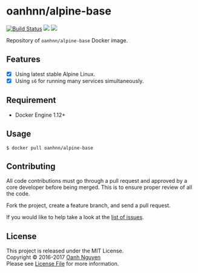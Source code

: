 # oanhnn/alpine-base

[![Build Status](https://travis-ci.org/oanhnn/docker-alpine-base.svg?branch=master)](https://travis-ci.org/oanhnn/docker-alpine-base)
[![](https://images.microbadger.com/badges/image/oanhnn/alpine-base.svg)](https://microbadger.com/images/oanhnn/alpine-base "Get your own image badge on microbadger.com")
[![](https://images.microbadger.com/badges/version/oanhnn/alpine-base.svg)](https://microbadger.com/images/oanhnn/alpine-base "Get your own version badge on microbadger.com")

Repository of `oanhnn/alpine-base` Docker image.

## Features
- [x] Using latest stable Alpine Linux.
- [x] Using `s6` for running many services simultaneously.

## Requirement
- Docker Engine 1.12+

## Usage

```shell
$ docker pull oanhnn/alpine-base
```

## Contributing
All code contributions must go through a pull request and approved by
a core developer before being merged. This is to ensure proper review of all the code.

Fork the project, create a feature branch, and send a pull request.

If you would like to help take a look at the [list of issues](issues).

## License
This project is released under the MIT License.   
Copyright © 2016-2017 [Oanh Nguyen](https://github.com/oanhnn)   
Please see [License File](LICENSE) for more information.
